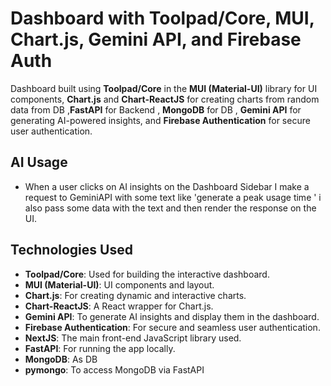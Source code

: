# Dashboard with Toolpad/Core, MUI, Chart.js, Gemini API, and Firebase Auth

 Dashboard built using **Toolpad/Core** in the **MUI (Material-UI)** library for UI components, **Chart.js** and **Chart-ReactJS** for creating charts from random data from DB ,**FastAPI** for Backend , **MongoDB** for DB , **Gemini API** for generating AI-powered insights, and **Firebase Authentication** for secure user authentication.

## AI Usage 

- When a user clicks on AI insights on the Dashboard Sidebar I make a request to GeminiAPI with some text like 'generate a peak usage time ' i also pass some data with the text and then render the response on the UI.
 
## Technologies Used

- **Toolpad/Core**: Used for building the interactive dashboard.
- **MUI (Material-UI)**: UI components and layout.
- **Chart.js**: For creating dynamic and interactive charts.
- **Chart-ReactJS**: A React wrapper for Chart.js.
- **Gemini API**: To generate AI insights and display them in the dashboard.
- **Firebase Authentication**: For secure and seamless user authentication.
- **NextJS**: The main front-end JavaScript library used.
- **FastAPI**: For running the app locally.
- **MongoDB**: As DB
- **pymongo**: To access MongoDB via FastAPI
